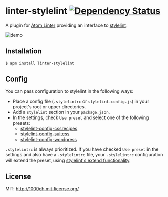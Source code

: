 # linter-stylelint [![Dependency Status](https://david-dm.org/AtomLinter/linter-stylelint.svg)](https://david-dm.org/AtomLinter/linter-stylelint)

A plugin for [Atom Linter](https://github.com/AtomLinter/atom-linter) providing an interface to [stylelint](https://github.com/stylelint/stylelint).

![demo](https://raw.githubusercontent.com/1000ch/linter-stylelint/master/demo.png)

## Installation

```bash
$ apm install linter-stylelint
```

## Config

You can pass configuration to stylelint in the following ways:

- Place a config file (`.stylelintrc` or `stylelint.config.js`) in your project's root or upper directories.
- Add a `stylelint` section in your `package.json`.
- In the settings, check `Use preset` and select one of the following presets:
    - [stylelint-config-cssrecipes](https://github.com/stylelint/stylelint-config-cssrecipes)
    - [stylelint-config-suitcss](https://github.com/stylelint/stylelint-config-suitcss)
    - [stylelint-config-wordpress](https://github.com/stylelint/stylelint-config-wordpress)

`.stylelintrc` is always prioritized. If you have checked `Use preset` in the settings and also have a `.stylelintrc` file, your `.stylelintrc` configuration will extend the preset, using [stylelint's extend functionality](http://stylelint.io/?/docs/user-guide/configuration.md).

## License

MIT: http://1000ch.mit-license.org/
